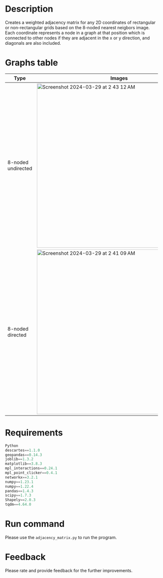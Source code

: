 # Description
Creates a weighted adjacency matrix for any 2D coordinates of rectangular or non-rectangular grids based on the 8-noded nearest neigbors image. Each coordinate represents a node in a graph at that position which is connected to other nodes if they are adjacent in the x or y direction, and diagonals are also included.

# Graphs table
| Type | Images |
| --- | --- |
| 8-noded undirected | <img width="541" alt="Screenshot 2024-03-29 at 2 43 12 AM" src="https://github.com/preethamam/Adjacency-Matrix-2D-Coordinates/assets/28588878/2b58a372-47f3-4312-871a-33354eb196e4"> |
| 8-noded directed | <img width="542" alt="Screenshot 2024-03-29 at 2 41 09 AM" src="https://github.com/preethamam/Adjacency-Matrix-2D-Coordinates/assets/28588878/b24eeef9-a3e8-4236-b28e-56e19c333b44"> |

# Requirements
```python
Python
descartes==1.1.0
geopandas==0.14.3
joblib==1.3.2
matplotlib==3.8.3
mpl_interactions==0.24.1
mpl_point_clicker==0.4.1
networkx==3.2.1
numpy==1.23.1
numpy==1.22.4
pandas==1.4.3
scipy==1.7.3
Shapely==2.0.3
tqdm==4.64.0
```

# Run command
Please use the `adjacency_matrix.py` to run the program.

# Feedback
Please rate and provide feedback for the further improvements.
